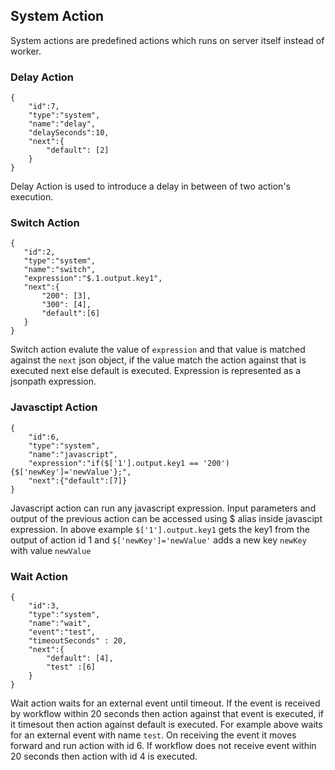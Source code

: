 ## System Action
System actions are predefined actions which runs on server itself instead of worker.

### Delay Action
```
{
    "id":7,
    "type":"system",
    "name":"delay",
    "delaySeconds":10,
    "next":{
        "default": [2]
    }
}
 ```
 Delay Action is used to introduce a delay in between of two action's execution.

 ### Switch Action
 ```
 {
    "id":2,
    "type":"system",
    "name":"switch",
    "expression":"$.1.output.key1",
    "next":{
        "200": [3],
        "300": [4],
        "default":[6]
    }
}
 ```   
Switch action evalute the value of ```expression``` and that value is matched against the ```next``` json object, if the value match the action against that is executed next else default is executed. Expression is represented as a jsonpath expression.

### Javasctipt Action
```
{
    "id":6,
    "type":"system",
    "name":"javascript",
    "expression":"if($['1'].output.key1 == '200') {$['newKey']='newValue'};",
    "next":{"default":[7]}
}
```
Javascript action can run any javascript expression. Input parameters and output of the previous action can be accessed using \$ alias inside javascipt expression. In above example ```$['1'].output.key1``` gets the key1 from the output of action id 1 and ```$['newKey']='newValue'``` adds a new key ```newKey``` with value ```newValue```

### Wait Action
```
{
    "id":3,
    "type":"system",
    "name":"wait",
    "event":"test",
    "timeoutSeconds" : 20,
    "next":{
        "default": [4],
        "test" :[6]
    }
}
```
Wait action waits for an external event until timeout. If the event is received by workflow within 20 seconds then action against that event is executed, if it timesout then action against default is executed. For example above waits for an external event with name ```test```. On receiving the event it moves forward and run action with id 6. If workflow does not receive event within 20 seconds then action with id 4 is executed.